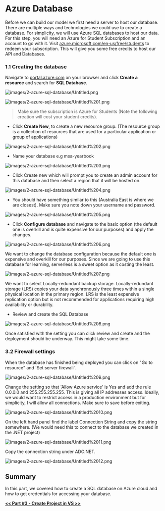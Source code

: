 # Azure Database

Before we can build our model we first need a server to host our database. There are multiple ways and technologies we could use to create a database. For simplicity, we will use Azure SQL databases to host our data. For this step, you will need an Azure for Student Subscription and an account to go with it. Visit [azure.microsoft.com/en-us/free/students](http://azure.microsoft.com/en-us/free/students) to redeem your subscription. This will give you some free credits to host our API and Databases.

### 1.1 Creating the database

Navigate to [portal.azure.com](https://portal.azure.com/) on your browser and click **Create a resource** and search for **SQL Database**.

![images/2-azure-sql-database/Untitled.png](images/2-azure-sql-database/Untitled.png)

![images/2-azure-sql-database/Untitled%201.png](images/2-azure-sql-database/Untitled%201.png)

> Make sure the subscription is Azure for Students (Note the following creation will cost your student credits).

- Click **Create New**, to create a new resource group. (The resource group is a collection of resources that are used for a particular application or group of applications)

![images/2-azure-sql-database/Untitled%202.png](images/2-azure-sql-database/Untitled%202.png)

- Name your database e.g msa-yearbook

![images/2-azure-sql-database/Untitled%203.png](images/2-azure-sql-database/Untitled%203.png)

- Click Create new which will prompt you to create an admin account for this database and then select a region that it will be hosted on.

![images/2-azure-sql-database/Untitled%204.png](images/2-azure-sql-database/Untitled%204.png)

- You should have something similar to this (Australia East is where we are closest). Make sure you note down your username and password.

![images/2-azure-sql-database/Untitled%205.png](images/2-azure-sql-database/Untitled%205.png)

- Click **Configure database** and navigate to the basic option (the default one is overkill and is quite expensive for our purposes) and apply the changes.

![images/2-azure-sql-database/Untitled%206.png](images/2-azure-sql-database/Untitled%206.png)

We want to change the database configuration because the default one is expensive and overkill for our purposes. Since we are going to use this database for learning, serverless is a sweet option as it costing the least.

![images/2-azure-sql-database/Untitled%207.png](images/2-azure-sql-database/Untitled%207.png)

We want to select Locally-redundant backup storage. Locally-redundant storage (LRS) copies your data synchronously three times within a single physical location in the primary region. LRS is the least expensive replication option but is not recommended for applications requiring high availability or durability.

- Review and create the SQL Database

![images/2-azure-sql-database/Untitled%208.png](images/2-azure-sql-database/Untitled%208.png)

Once satisfied with the setting you can click review and create and the deployment should be underway. This might take some time.

### 3.2 Firewall settings

When the database has finished being deployed you can click on "Go to resource" and 'Set server firewall'.

![images/2-azure-sql-database/Untitled%209.png](images/2-azure-sql-database/Untitled%209.png)

Change the setting so that 'Allow Azure service' is Yes and add the rule 0.0.0.0 and 255.255.255.255. This is giving all IP addresses access. Ideally, we would want to restrict access in a production environment but for simplicity, I will allow all connections. Make sure to save before exiting.

![images/2-azure-sql-database/Untitled%2010.png](images/2-azure-sql-database/Untitled%2010.png)

On the left hand panel find the label Connection String and copy the string somewhere. (We would need this to connect to the database we created in the .NET project)

![images/2-azure-sql-database/Untitled%2011.png](images/2-azure-sql-database/Untitled%2011.png)

Copy the connection string under ADO.NET.

![images/2-azure-sql-database/Untitled%2012.png](images/2-azure-sql-database/Untitled%2012.png)

## Summary

In this part, we covered how to create a SQL database on Azure cloud and how to get credentials for accessing your database.

[**<< Part #3 - Create Project in VS >>**](images/3-create-an-empty-project-using-visual-studio.md)
